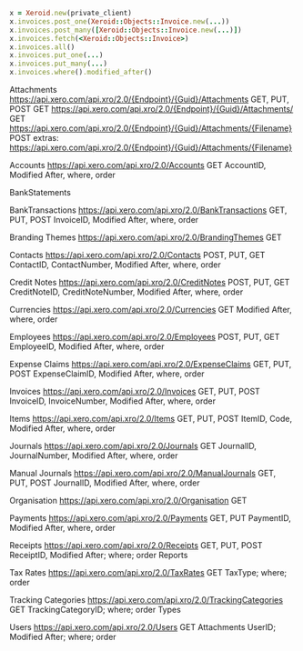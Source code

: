 ```ruby
x = Xeroid.new(private_client)
x.invoices.post_one(Xeroid::Objects::Invoice.new(...))
x.invoices.post_many([Xeroid::Objects::Invoice.new(...)])
x.invoices.fetch(<Xeroid::Objects::Invoice>)
x.invoices.all()
x.invoices.put_one(...)
x.invoices.put_many(...)
x.invoices.where().modified_after()
```

Attachments
https://api.xero.com/api.xro/2.0/{Endpoint}/{Guid}/Attachments
GET, PUT, POST
GET https://api.xero.com/api.xro/2.0/{Endpoint}/{Guid}/Attachments/
GET https://api.xero.com/api.xro/2.0/{Endpoint}/{Guid}/Attachments/{Filename}
POST extras: https://api.xero.com/api.xro/2.0/{Endpoint}/{Guid}/Attachments/{Filename}

Accounts
https://api.xero.com/api.xro/2.0/Accounts
GET
AccountID, Modified After, where, order

BankStatements

BankTransactions
https://api.xero.com/api.xro/2.0/BankTransactions
GET, PUT, POST
InvoiceID, Modified After, where, order

Branding Themes
https://api.xero.com/api.xro/2.0/BrandingThemes
GET

Contacts
https://api.xero.com/api.xro/2.0/Contacts
POST, PUT, GET
ContactID, ContactNumber, Modified After, where, order

Credit Notes
https://api.xero.com/api.xro/2.0/CreditNotes
POST, PUT, GET
CreditNoteID, CreditNoteNumber, Modified After, where, order

Currencies
https://api.xero.com/api.xro/2.0/Currencies
GET
Modified After, where, order

Employees
https://api.xero.com/api.xro/2.0/Employees
POST, PUT, GET
EmployeeID, Modified After, where, order

Expense Claims
https://api.xero.com/api.xro/2.0/ExpenseClaims
GET, PUT, POST
ExpenseClaimID, Modified After, where, order

Invoices
https://api.xero.com/api.xro/2.0/Invoices
GET, PUT, POST
InvoiceID, InvoiceNumber, Modified After, where, order

Items
https://api.xero.com/api.xro/2.0/Items
GET, PUT, POST
ItemID, Code, Modified After, where, order

Journals
https://api.xero.com/api.xro/2.0/Journals
GET
JournalID, JournalNumber, Modified After, where, order

Manual Journals
https://api.xero.com/api.xro/2.0/ManualJournals
GET, PUT, POST
JournalID, Modified After, where, order

Organisation
https://api.xero.com/api.xro/2.0/Organisation
GET

Payments
https://api.xero.com/api.xro/2.0/Payments
GET, PUT
PaymentID, Modified After, where, order

Receipts
https://api.xero.com/api.xro/2.0/Receipts
GET, PUT, POST
ReceiptID, Modified After; where; order
Reports

Tax Rates
https://api.xero.com/api.xro/2.0/TaxRates
GET
TaxType; where; order

Tracking Categories
https://api.xero.com/api.xro/2.0/TrackingCategories
GET
TrackingCategoryID; where; order
Types

Users
https://api.xero.com/api.xro/2.0/Users
GET
Attachments
UserID; Modified After; where; order
